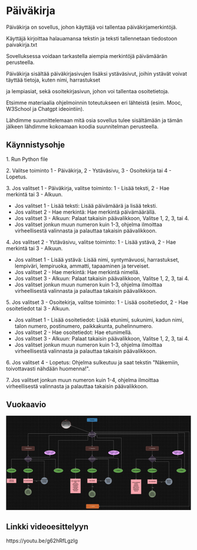 # Päiväkirja

<p>Päiväkirja on sovellus, johon käyttäjä voi tallentaa päiväkirjamerkintöjä.</p>
<p>Käyttäjä kirjoittaa halauamansa tekstin ja teksti tallennetaan tiedostoon paivakirja.txt</p>
<p>Sovelluksessa voidaan tarkastella aiempia merkintöjä päivämäärän perusteella.</p>
<p>Päiväkirja sisältää päiväkirjasivujen lisäksi ystäväsivut, joihin ystävät voivat täyttää tietoja, kuten nimi, harrastukset</p>
<p>ja lempiasiat, sekä osoitekirjasivun, johon voi tallentaa osoitetietoja.</p>
<p></p>
<p>Etsimme materiaalia ohjelmoinnin toteutukseen eri lähteistä (esim. Mooc, W3School ja Chatgpt ideointiin).</p>
<p>Lähdimme suunnittelemaan mitä osia sovellus tulee sisältämään ja tämän jälkeen lähdimme kokoamaan koodia suunnitelman perusteella.</p>

## Käynnistysohje

<p>1. Run Python file</p>
<p>2. Valitse toiminto 1 - Päiväkirja, 2 - Ystäväsivu, 3 - Osoitekirja tai 4 - Lopetus.</p>
<p>3. Jos valitset 1 - Päiväkirja, valitse toiminto: 1 - Lisää teksti, 2 - Hae merkintä tai 3 - Alkuun.</p>
    <ul>
    <li>Jos valitset 1 - Lisää teksti: Lisää päivämäärä ja lisää teksti.</li>
    <li>Jos valitset 2 - Hae merkintä: Hae merkintä päivämäärällä.</li>
    <li>Jos valitset 3 - Alkuun: Palaat takaisin päävalikkoon, Valitse 1, 2, 3, tai 4.</li>
    <li>Jos valitset jonkun muun numeron kuin 1-3, ohjelma ilmoittaa virheellisestä valinnasta ja palauttaa takaisin päävalikkoon.</li>  
    </ul>
    
<p>4. Jos valitset 2 - Ystäväsivu, valitse toiminto: 1 - Lisää ystävä, 2 - Hae merkintä tai 3 - Alkuun.</p>
    <ul>
    <li>Jos valitset 1 - Lisää ystävä: Lisää nimi, syntymävuosi, harrastukset, lempiväri, lempiruoka, ammatti, tapaaminen ja terveiset.</li>
    <li>Jos valitset 2 - Hae merkintä: Hae merkintä nimellä.</li>
    <li>Jos valitset 3 - Alkuun: Palaat takaisin päävalikkoon, Valitse 1, 2, 3, tai 4.</li>
    <li>Jos valitset jonkun muun numeron kuin 1-3, ohjelma ilmoittaa virheellisestä valinnasta ja palauttaa takaisin päävalikkoon.</li>
    </ul>

<p>5. Jos valitset 3 - Osoitekirja, valitse toiminto: 1 - Lisää osoitetiedot, 2 - Hae osoitetiedot tai 3 - Alkuun.</p>
    <ul>
    <li>Jos valitset 1 - Lisää osoitetiedot: Lisää etunimi, sukunimi, kadun nimi, talon numero, postinumero, paikkakunta, puhelinnumero.</li>
    <li>Jos valitset 2 - Hae osoitetiedot: Hae etunimellä.</li>
    <li>Jos valitset 3 - Alkuun: Palaat takaisin päävalikkoon, Valitse 1, 2, 3, tai 4.</li>
    <li>Jos valitset jonkun muun numeron kuin 1-3, ohjelma ilmoittaa virheellisestä valinnasta ja palauttaa takaisin päävalikkoon.</li>
    </ul>

<p>6. Jos valitset 4 - Lopetus: Ohjelma sulkeutuu ja saat tekstin "Näkemiin, toivottavasti nähdään huomenna!".</p>
<p>7. Jos valitset jonkun muun numeron kuin 1-4, ohjelma ilmoittaa virheellisestä valinnasta ja palauttaa takaisin päävalikkoon.</p>

## Vuokaavio

<img src="Vuokaavio.jpg">

## Linkki videoesittelyyn
<p> https://youtu.be/g62hRfLgzIg </p>
